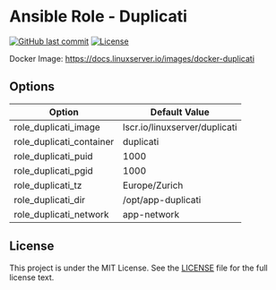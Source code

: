 # Ansible Role - Duplicati

[![GitHub last commit](https://img.shields.io/github/last-commit/ursinn-ansible/role-duplicati?logo=github&style=for-the-badge)](https://github.com/ursinn-ansible/role-duplicati/commits)
[![License](https://img.shields.io/github/license/ursinn-ansible/role-duplicati?style=for-the-badge)](https://github.com/ursinn-ansible/role-duplicati/blob/main/LICENSE)

Docker Image: https://docs.linuxserver.io/images/docker-duplicati

## Options

| Option | Default Value |
| ---- | ---- |
| role_duplicati_image | lscr.io/linuxserver/duplicati |
| role_duplicati_container | duplicati |
| role_duplicati_puid | 1000 |
| role_duplicati_pgid | 1000 |
| role_duplicati_tz | Europe/Zurich |
| role_duplicati_dir | /opt/app-duplicati |
| role_duplicati_network | app-network |

## License

This project is under the MIT License. See the [LICENSE](https://github.com/ursinn-ansible/role-duplicati/blob/main/LICENSE) file for the full license text.
